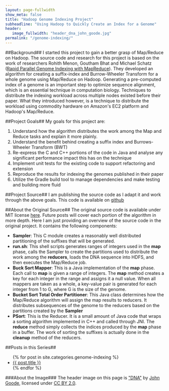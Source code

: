 ```yaml
---
layout: page-fullwidth
show_meta: false
title: "Hadoop Genome Indexing Project"
subheadline: "Using Hadoop to Quickly Create an Index for a Genome"
header:
   image_fullwidth: "header_dna_john_goode.jpg"
permalink: "/genome-indexing/"
---
```

##Background##
I started this project to gain a better grasp of Map/Reduce on Hadoop. The source code and research for this project is based on the work of researchers Rohith Menon, Goutham Bhat and Michael Schatz ([Rapid Parallel Genome Indexing with MapReduce](http://schatzlab.cshl.edu/publications/2011-GenomeIndexingMapReduce.pdf)). They developed an algorithm for creating a suffix-index and Burrow-Wheeler Transform for a whole genome using Map/Reduce on Hadoop. Generating a pre-computed index of a genome is an important step to optimize sequence alignment, which is an essential technique in computation biology. Techniques to distribute the indexing workload across multiple nodes existed before their paper. What they introduced however, is a technique to distribute the workload using commodity hardware on Amazon's EC2 platform and Hadoop's Map/Reduce.

##Project Goals##
My goals for this project are:
<ol>
  <li>Understand how the algorithm distributes the work among the Map and Reduce tasks and explain it more plainly.</li>
  <li>Understand the benefit behind creating a suffix index and Burrows-Wheeler Transform (BWT)</li>
  <li>Re-express the C and C++ portions of the code in Java and analyse any significant performance impact this has on the technique</li>
  <li>Implement unit tests for the existing code to support refactoring and extension</li>
  <li>Reproduce the results for indexing the genomes published in their paper</li>
  <li>Utilize the Gradle build tool to manage dependencies and make testing and building more fluid</li>
</ol>

##Project Source##
I am publishing the source code as I adapt it and work through the above goals. This code is available on [github](https://github.com/dennislloydjr/genome-indexing)

##About the Original Source##
The original source code is available under MIT license [here](http://code.google.com/p/genome-indexing]). Future posts will cover each portion of the algorithm in more depth. Here I am just providing an overview of the source code in the original project. It contains the following components:
<ul>
  <li><b>Sampler</b>: This C module creates a reasonably well distributed partitioning of the suffixes that will be generated.</li>
  <li><b>run.sh</b>: This shell scripts generates ranges of integers used in the <b>map</b> phase, calls the Sampler to create the partitions used to distribute the work among the <b>reducers</b>, loads the DNA sequence into HDFS, and then executes the Map/Reduce job.</li>
  <li><b>Buck Sort Mapper</b>: This is a Java implementation of the <b>map</b> phase. Each call to <b>map</b> is given a range of integers. The <b>map</b> method creates a key for each integer in the range and assigns it a null value. When all mappers are taken as a whole, a key-value pair is generated for each integer from 1 to G, where G is the size of the genome.</li>
  <li><b>Bucket Sort Total Order Partitioner</b>: This Java class determines how the Map/Reduce algorithm will assign the map results to reducers. It distributes subsequences of the genome to the reducers based on the partitions created by the <b>Sampler</b></li>
  <li><b>PSort</b>: This is the Reducer. It is a small amount of Java code that wraps a sorting algorithm implemented in C++ and called through JNI. The <b>reduce</b> method simply collects the indices produced by the <b>map</b> phase in a buffer. The work of sorting the suffixes is actually done in the <b>cleanup</b> method of the reducers.</li>
</ul>

##Posts in this Series##
<ul>
    {% for post in site.categories.genome-indexing %}
    <li><a href="{{ site.url }}{{ post.url }}">{{ post.title }}</a></li>
    {% endfor %}
</ul>

###About the Image###
The header image on this page is ["DNA"](https://www.flickr.com/photos/johnnieb/17200471) by [John Goode](https://www.flickr.com/photos/johnnieb), licensed under [CC BY 2.0](https://creativecommons.org/licenses/by/2.0/). 